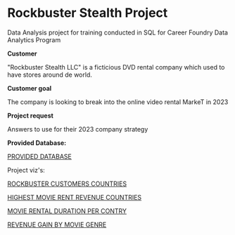 # Rockbuster Stealth Project
Data Analysis project for training conducted in SQL for Career Foundry Data Analytics Program

**Customer**

"Rockbuster Stealth LLC" is a ficticious DVD rental company which used to have stores around de world. 

**Customer goal**

The company is looking to break into the online video rental MarkeT in 2023

**Project request**

Answers to use for their 2023 company strategy

**Provided Database:**

[PROVIDED DATABASE](https://github.com/mariaguarita/SQLcuststreampreferences/files/9821071/dvdrental.zip)



Project viz's: 

[ROCKBUSTER CUSTOMERS COUNTRIES](https://public.tableau.com/app/profile/maria.lucia1603/viz/Rockbustercustomerscountries/Sheet1)

[HIGHEST MOVIE RENT REVENUE COUNTRIES](https://public.tableau.com/app/profile/maria.lucia1603/viz/Highestmovierentrevenuepercontry/Sheet1)

[MOVIE RENTAL DURATION PER CONTRY](https://public.tableau.com/app/profile/maria.lucia1603/viz/Movieaveragerentaldurationpercountry/Sheet1)

[REVENUE GAIN BY MOVIE GENRE](https://public.tableau.com/app/profile/maria.lucia1603/viz/Whichmoviegenrecontributedthemostleasttorevenuegain/Sheet1)



